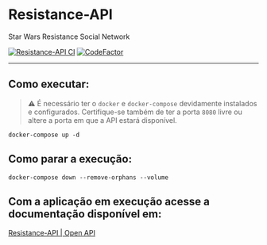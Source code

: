 # Resistance-API
Star Wars Resistance Social Network

[![Resistance-API CI](https://github.com/jonathanmdr/Resistance-API/actions/workflows/maven.yml/badge.svg)](https://github.com/jonathanmdr/Resistance-API/actions/workflows/maven.yml)
[![CodeFactor](https://www.codefactor.io/repository/github/jonathanmdr/resistance-api/badge)](https://www.codefactor.io/repository/github/jonathanmdr/resistance-api)

---

## Como executar:
>:warning: É necessário ter o `docker` e `docker-compose` devidamente instalados e configurados.
> Certifique-se também de ter a porta `8080` livre ou altere a porta em que a API estará disponível.
```shell
docker-compose up -d
```

## Como parar a execução:
```shell
docker-compose down --remove-orphans --volume
```

## Com a aplicação em execução acesse a documentação disponível em:
[Resistance-API | Open API](http://localhost:8080/resistance-api)
